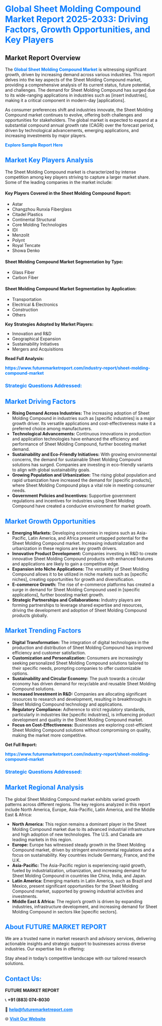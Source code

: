 <h1 style="color: #007BFF;">Global Sheet Molding Compound Market Report 2025-2033: Driving Factors, Growth Opportunities, and Key Players</h1>

<section id="overview">
<h2>Market Report Overview</h2>
<p>The <a href="https://www.futuremarketreport.com/industry-report/sheet-molding-compound-market" style="color: #007BFF; text-decoration: none;"><strong>Global Sheet Molding Compound Market</strong></a> is witnessing significant growth, driven by increasing demand across various industries. This report delves into the key aspects of the Sheet Molding Compound market, providing a comprehensive analysis of its current status, future potential, and challenges. The demand for Sheet Molding Compound has surged due to its wide-ranging applications in industries such as [insert industries], making it a critical component in modern-day [applications].</p>
<p>As consumer preferences shift and industries innovate, the Sheet Molding Compound market continues to evolve, offering both challenges and opportunities for stakeholders. The global market is expected to expand at a substantial compound annual growth rate (CAGR) over the forecast period, driven by technological advancements, emerging applications, and increasing investments by major players.</p>
</section>

<section id="overview">
<p><a href="https://www.futuremarketreport.com/request-sample/reportId=50684" style="color: #007BFF; text-decoration: none;"><strong>Explore Sample Report Here</strong></a></p>
</section>

<section id="key-players">
<h2 style="color: #007BFF;">Market Key Players Analysis</h2>
<p>The Sheet Molding Compound market is characterized by intense competition among key players striving to capture a larger market share. Some of the leading companies in the market include:</p>
<h4>Key Players Covered in the Sheet Molding Compound Report:</h4>
<ul><li>Astar</li><li>Changzhou Runxia Fiberglass</li><li>Citadel Plastics</li><li>Continental Structural</li><li>Core Molding Technologies</li><li>IDI</li><li>Menzolit</li><li>Polynt</li><li>Royal Tencate</li><li>Showa Denko</li></ul>
<h4>Sheet Molding Compound Market Segmentation by Type:</h4>
<ul><li>Glass Fiber</li><li>Carbon Fiber</li></ul>

<h4>Sheet Molding Compound Market Segmentation by Application:</h4>
<ul><li>Transportation</li><li>Electrical &amp; Electronics</li><li>Construction</li><li>Others</li></ul>
<p><strong>Key Strategies Adopted by Market Players:</strong></p>
<ul>
<li>Innovation and R&D</li>
<li>Geographical Expansion</li>
<li>Sustainability Initiatives</li>
<li>Mergers and Acquisitions</li>
</ul>
</section>

<section>
<p><strong>Read Full Analysis: </strong></p><a href="https://www.futuremarketreport.com/industry-report/sheet-molding-compound-market" style="color: #007BFF; text-decoration: none;"><strong>https://www.futuremarketreport.com/industry-report/sheet-molding-compound-market</strong></a>
<h3 style="color: #007BFF;">Strategic Questions Addressed:</h3>
</section>

<section id="driving-factors">
<h2 style="color: #007BFF;">Market Driving Factors</h2>
<ul>
<li><strong>Rising Demand Across Industries:</strong> The increasing adoption of Sheet Molding Compound in industries such as [specific industries] is a major growth driver. Its versatile applications and cost-effectiveness make it a preferred choice among manufacturers.</li>
<li><strong>Technological Advancements:</strong> Continuous innovations in production and application technologies have enhanced the efficiency and performance of Sheet Molding Compound, further boosting market demand.</li>
<li><strong>Sustainability and Eco-Friendly Initiatives:</strong> With growing environmental concerns, the demand for sustainable Sheet Molding Compound solutions has surged. Companies are investing in eco-friendly variants to align with global sustainability goals.</li>
<li><strong>Growing Population and Urbanization:</strong> The rising global population and rapid urbanization have increased the demand for [specific products], where Sheet Molding Compound plays a vital role in meeting consumer needs.</li>
<li><strong>Government Policies and Incentives:</strong> Supportive government regulations and incentives for industries using Sheet Molding Compound have created a conducive environment for market growth.</li>
</ul>
</section>

<section id="growth-opportunities">
<h2 style="color: #007BFF;">Market Growth Opportunities</h2>
<ul>
<li><strong>Emerging Markets:</strong> Developing economies in regions such as Asia-Pacific, Latin America, and Africa present untapped potential for the Sheet Molding Compound market. Increasing industrialization and urbanization in these regions are key growth drivers.</li>
<li><strong>Innovative Product Development:</strong> Companies investing in R&D to create innovative Sheet Molding Compound products with enhanced features and applications are likely to gain a competitive edge.</li>
<li><strong>Expansion into Niche Applications:</strong> The versatility of Sheet Molding Compound allows it to be utilized in niche markets such as [specific niches], creating opportunities for growth and diversification.</li>
<li><strong>E-commerce Growth:</strong> The rise of e-commerce platforms has created a surge in demand for Sheet Molding Compound used in [specific applications], further boosting market growth.</li>
<li><strong>Strategic Partnerships and Collaborations:</strong> Industry players are forming partnerships to leverage shared expertise and resources, driving the development and adoption of Sheet Molding Compound products globally.</li>
</ul>
</section>

<section id="trending-factors">
<h2 style="color: #007BFF;">Market Trending Factors</h2>
<ul>
<li><strong>Digital Transformation:</strong> The integration of digital technologies in the production and distribution of Sheet Molding Compound has improved efficiency and customer satisfaction.</li>
<li><strong>Customization and Personalization:</strong> Consumers are increasingly seeking personalized Sheet Molding Compound solutions tailored to their specific needs, prompting companies to offer customizable options.</li>
<li><strong>Sustainability and Circular Economy:</strong> The push towards a circular economy has driven demand for recyclable and reusable Sheet Molding Compound solutions.</li>
<li><strong>Increased Investment in R&D:</strong> Companies are allocating significant resources to research and development, resulting in breakthroughs in Sheet Molding Compound technology and applications.</li>
<li><strong>Regulatory Compliance:</strong> Adherence to strict regulatory standards, particularly in industries like [specific industries], is influencing product development and quality in the Sheet Molding Compound market.</li>
<li><strong>Focus on Cost-Effectiveness:</strong> Businesses are exploring cost-efficient Sheet Molding Compound solutions without compromising on quality, making the market more competitive.</li>
</ul>
</section>

<section>
<p><strong>Get Full Report: </strong></p><a href="https://www.futuremarketreport.com/industry-report/sheet-molding-compound-market" style="color: #007BFF; text-decoration: none;"><strong>https://www.futuremarketreport.com/industry-report/sheet-molding-compound-market</strong></a>
<h3 style="color: #007BFF;">Strategic Questions Addressed:</h3>
</section>


<section id="regional-analysis">
<h2 style="color: #007BFF;">Market Regional Analysis</h2>
<p>The global Sheet Molding Compound market exhibits varied growth patterns across different regions. The key regions analyzed in this report include North America, Europe, Asia-Pacific, Latin America, and the Middle East & Africa:</p>
<ul>
<li><strong>North America:</strong> This region remains a dominant player in the Sheet Molding Compound market due to its advanced industrial infrastructure and high adoption of new technologies. The U.S. and Canada are leading markets in this region.</li>
<li><strong>Europe:</strong> Europe has witnessed steady growth in the Sheet Molding Compound market, driven by stringent environmental regulations and a focus on sustainability. Key countries include Germany, France, and the U.K.</li>
<li><strong>Asia-Pacific:</strong> The Asia-Pacific region is experiencing rapid growth, fueled by industrialization, urbanization, and increasing demand for Sheet Molding Compound in countries like China, India, and Japan.</li>
<li><strong>Latin America:</strong> Emerging markets in Latin America, such as Brazil and Mexico, present significant opportunities for the Sheet Molding Compound market, supported by growing industrial activities and investments.</li>
<li><strong>Middle East & Africa:</strong> The region’s growth is driven by expanding industries, infrastructure development, and increasing demand for Sheet Molding Compound in sectors like [specific sectors].</li>
</ul>
</section>

<footer>
<h2 style="color: #007BFF;">About FUTURE MARKET REPORT</h2>
<p>We are a trusted name in market research and advisory services, delivering actionable insights and strategic support to businesses across diverse industries. Our expertise lies in offering:</p>

<p>Stay ahead in today’s competitive landscape with our tailored research solutions.</p>

<h2 style="color: #007BFF;">Contact Us:</h2>
<p><strong>FUTURE MARKET REPORT</strong></p>
<p>📞 <strong>+91 (883) 074-8030</strong></p>
<p>📧 <strong><a href="mailto:help@futuremarketreport.com" style="color: #007BFF;">help@futuremarketreport.com</a></strong></p>
<p>🌐 <strong><a href="https://www.futuremarketreport.com/" style="color: #007BFF;">Visit Our Website</a></strong></p>
</footer>